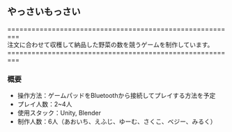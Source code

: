 ## やっさいもっさい

=========================================================<br />
注文に合わせて収穫して納品した野菜の数を競うゲームを制作しています。
=========================================================<br />

### 概要
- 操作方法：ゲームパッドをBluetoothから接続してプレイする方法を予定
- プレイ人数：2~4人
- 使用スタック：Unity, Blender
- 制作人数：6人（あおいち、えふじ、ゆーむ、さくこ、ベジー、みるく）
